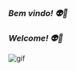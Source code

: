 ### ***Bem vindo! 👽🖖***
### ***Welcome! 👽🖖***

![gif](https://media4.giphy.com/media/V4NSR1NG2p0KeJJyr5/giphy.gif?cid=ecf05e47oq76bgmcj4xv1s5drg9cfgq0vpuyf26kf4ffmno5&rid=giphy.gif&ct=g)

<!--
**SouzaMatheus1/SouzaMatheus1** is a ✨ _special_ ✨ repository because its `README.md` (this file) appears on your GitHub profile.

Here are some ideas to get you started:

- 🔭 I’m currently working on ...
- 🌱 I’m currently learning ...
- 👯 I’m looking to collaborate on ...
- 🤔 I’m looking for help with ...
- 💬 Ask me about ...
- 📫 How to reach me: ...
- 😄 Pronouns: ...
- ⚡ Fun fact: ...
-->
